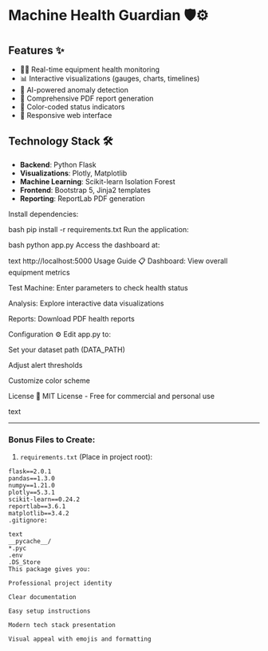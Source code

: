 # Machine Health Guardian 🛡️⚙️

## Features ✨

- 🕵️‍♂️ Real-time equipment health monitoring
- 📊 Interactive visualizations (gauges, charts, timelines)
- 🧠 AI-powered anomaly detection
- 📝 Comprehensive PDF report generation
- 🚦 Color-coded status indicators
- 📱 Responsive web interface

## Technology Stack 🛠️

- **Backend**: Python Flask
- **Visualizations**: Plotly, Matplotlib
- **Machine Learning**: Scikit-learn Isolation Forest
- **Frontend**: Bootstrap 5, Jinja2 templates
- **Reporting**: ReportLab PDF generation

Install dependencies:

bash
pip install -r requirements.txt
Run the application:

bash
python app.py
Access the dashboard at:

text
http://localhost:5000
Usage Guide 📋
Dashboard: View overall equipment metrics

Test Machine: Enter parameters to check health status

Analysis: Explore interactive data visualizations

Reports: Download PDF health reports

Configuration ⚙️
Edit app.py to:

Set your dataset path (DATA_PATH)

Adjust alert thresholds

Customize color scheme

License 📄
MIT License - Free for commercial and personal use

text

---

### Bonus Files to Create:

1. `requirements.txt` (Place in project root):
```text
flask==2.0.1
pandas==1.3.0
numpy==1.21.0
plotly==5.3.1
scikit-learn==0.24.2
reportlab==3.6.1
matplotlib==3.4.2
.gitignore:

text
__pycache__/
*.pyc
.env
.DS_Store
This package gives you:

Professional project identity

Clear documentation

Easy setup instructions

Modern tech stack presentation

Visual appeal with emojis and formatting
